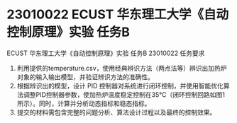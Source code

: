 # 23010022 ECUST 华东理工大学《自动控制原理》实验 任务B
ECUST 华东理工大学《自动控制原理》实验 任务B 23010022
任务要求
1.	利用提供的temperature.csv，使用经典辨识方法（两点法等）辨识出加热炉对象的输入输出模型，并验证辨识方法的准确性。
2.	根据辨识出的模型，设计 PID 控制器对系统进行闭环控制，并使用智能优化算法调整PID控制器参数，使加热炉温度稳定控制在35℃（闭环控制回路如图1所示）。同时，计算并分析动态指标和稳态指标。
3.	提交的材料需包含完整的问题分析、算法设计过程以及最终的控制效果。
